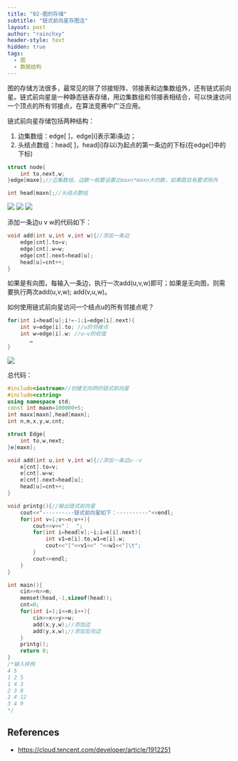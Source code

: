 ```yaml
---
title: "02-图的存储"
subtitle: "链式前向星存图法"
layout: post
author: "rainchxy"
header-style: text
hidden: true
tags:
  - 图
  - 数据结构
---
```

图的存储方法很多，最常见的除了邻接矩阵、邻接表和边集数组外，还有链式前向星。链式前向星是一种静态链表存储，用边集数组和邻接表相结合，可以快速访问一个顶点的所有邻接点，在算法竞赛中广泛应用。

链式前向星存储包括两种结构：

  1. 边集数组：edge[ ]，edge[i]表示第i条边；
  2. 头结点数组：head[ ]，head[i]存以i为起点的第一条边的下标(在edge[]中的下标)

```cpp
struct node{
    int to,next,w;
}edge[maxe];//边集数组，边数一般要设置比maxn*maxn大的数，如果题目有要求除外

int head[maxn];//头结点数组
```
![](/img/leetbook-graph/chained-forward-star-1.png)
![](/img/leetbook-graph/chained-forward-star-2.png)
![](/img/leetbook-graph/chained-forward-star-3.png)

添加一条边u v w的代码如下：
```cpp
void add(int u,int v,int w){//添加一条边
    edge[cnt].to=v;
    edge[cnt].w=w;
    edge[cnt].next=head[u];
    head[u]=cnt++;
}
```
如果是有向图，每输入一条边，执行一次add(u,v,w)即可；如果是无向图，则需要执行两次add(u,v,w); add(v,u,w)。

如何使用链式前向星访问一个结点u的所有邻接点呢？
```cpp
for(int i=head[u];i!=-1;i=edge[i].next){
    int v=edge[i].to; //u的邻接点
    int w=edge[i].w; //u—v的权值
       …
}
```
![](/img/leetbook-graph/chained-forward-star-4.png)

总代码：

```cpp
#include<iostream>//创建无向网的链式前向星 
#include<cstring>
using namespace std;
const int maxn=100000+5;
int maxx[maxn],head[maxn];
int n,m,x,y,w,cnt;

struct Edge{
	int to,w,next;
}e[maxn];

void add(int u,int v,int w){//添加一条边u--v 
 	e[cnt].to=v;
 	e[cnt].w=w;
	e[cnt].next=head[u];
	head[u]=cnt++;
} 

void printg(){//输出链式前向星
	cout<<"----------链式前向星如下：----------"<<endl;
	for(int v=1;v<=n;v++){
		cout<<v<<"：  ";
		for(int i=head[v];~i;i=e[i].next){
			int v1=e[i].to,w1=e[i].w;
			cout<<"["<<v1<<" "<<w1<<"]\t";
		}
		cout<<endl;
	}
}

int main(){
	cin>>n>>m;
	memset(head,-1,sizeof(head));
	cnt=0;
	for(int i=1;i<=m;i++){
		cin>>x>>y>>w;
		add(x,y,w);//添加边
		add(y,x,w);//添加反向边 
	}
	printg();
	return 0;
}
/*输入样例
4 5
1 2 5
1 4 3
2 3 8
2 4 12
3 4 9
*/
```


References
----------

- <https://cloud.tencent.com/developer/article/1912251>
